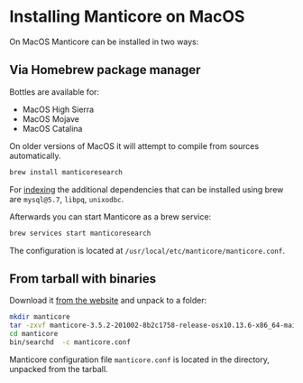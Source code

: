 # Installing Manticore on MacOS

On MacOS Manticore can be installed in two ways:

## Via Homebrew package manager

Bottles are available for:

* MacOS High Sierra
* MacOS Mojave
* MacOS Catalina

On older versions of MacOS it will attempt to compile from sources automatically.

```bash
brew install manticoresearch
```

For [indexing](Creating_an_index/Local_indexes/Plain_index.md) the additional dependencies that can be installed using brew are `mysql@5.7`, `libpq`, `unixodbc`.

Afterwards you can start Manticore as a brew service:

```bash
brew services start manticoresearch
```

The configuration is located at `/usr/local/etc/manticore/manticore.conf`.

## From tarball with binaries

Download it [from the website](https://manticoresearch.com/downloads/) and unpack to a folder:

```bash
mkdir manticore
tar -zxvf manticore-3.5.2-201002-8b2c1758-release-osx10.13.6-x86_64-main.tar.gz -C manticore
cd manticore
bin/searchd  -c manticore.conf
```

Manticore configuration file `manticore.conf` is located in the directory, unpacked from the tarball. 
